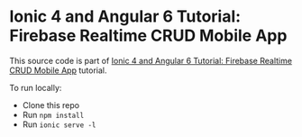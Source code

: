 # Ionic 4 and Angular 6 Tutorial: Firebase Realtime CRUD Mobile App

This source code is part of [Ionic 4 and Angular 6 Tutorial: Firebase Realtime CRUD Mobile App](https://www.djamware.com/post/5b74e54f80aca74669894413/ionic-4-and-angular-6-tutorial-firebase-realtime-crud-mobile-app) tutorial.

To run locally:

* Clone this repo
* Run `npm install`
* Run `ionic serve -l`
